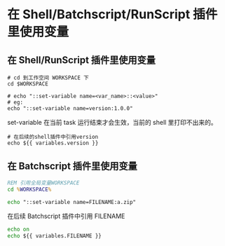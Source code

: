 # 在 Shell/Batchscript/RunScript 插件里使用变量

## 在 Shell/RunScript 插件里使用变量

```shell
# cd 到工作空间 WORKSPACE 下
cd $WORKSPACE

# echo "::set-variable name=<var_name>::<value>"
# eg:
echo "::set-variable name=version:1.0.0"
```

set-variable 在当前 task 运行结束才会生效，当前的 shell 里打印不出来的。

```shell
# 在后续的shell插件中引用version
echo ${{ variables.version }}
```

## 在 Batchscript 插件里使用变量

```bat
REM 引用全局变量WORKSPACE
cd %WORKSPACE%

echo "::set-variable name=FILENAME:a.zip"

```

在后续 Batchscript 插件中引用 FILENAME
```bat
echo on
echo ${{ variables.FILENAME }}
```
